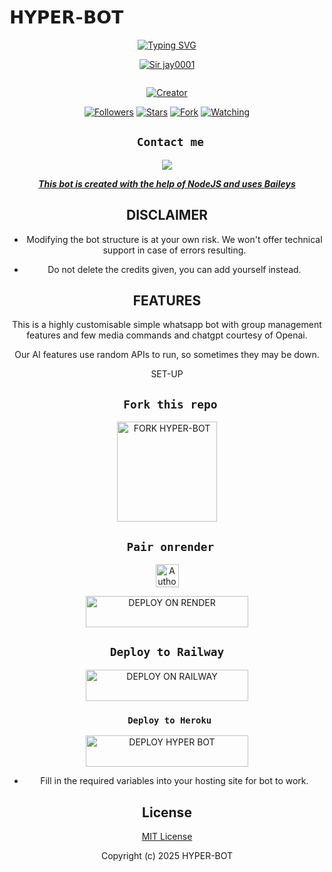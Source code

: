 # 𝗛𝗬𝗣𝗘𝗥-𝗕𝗢𝗧
<div align="center">
  <a href="https://git.io/typing-svg">
    <img src="https://readme-typing-svg.demolab.com?font=Black+Ops+One&size=50&pause=1000&color=1BAFBAFF&center=true&width=910&height=100&lines=HELLOZ+THIS+IS+HYPER-BOT;MULTI+DEVICE+WHATSAPP+BOT;MADE+TO+HELP+WHATSAPP+USERS;STAR+AND+FORK+THE+REPO" alt="Typing SVG" />
  </a>
</p>
  
<p align="center">
<a 
  <img src="https://files.catbox.moe/vev67n.jpg"/>

[![Sir jay0001](https://github.com/sir-jay0001.png?lenght=50width=50)](https://github.com/sir-jay0001)
</p>
<p align="center">
  <a href="#"><img src="http://readme-typing-svg.herokuapp.com?color=d1fa02&center=true&vCenter=true&multiline=false&lines=HYPER+WHATSAPP+BOT" alt="">
</p>
<p align="center">
<a href="#"><img title="Creator" src="https://img.shields.io/badge/Creator-𝗦𝗶𝗿_𝗝𝗮𝘆-blue.svg?style=for-the-badge&logo=github"></a>
</p>
<p align="center">
<a href="https://github.com/sir-jay0001?tab=followers"><img title="Followers" src="https://img.shields.io/github/followers/Sirjay0001?label=Followers&style=social"></a>
<a href="https://github.com/sir-jay0001/HYPER-BOT/stargazers/"><img title="Stars" src="https://img.shields.io/github/stars/sir-jay0001/HYPER-BOT?&style=social"></a>
<a href="https://github.com/sir-jay0001/HYPER-BOT/network/members"><img title="Fork" src="https://img.shields.io/github/forks/sir-jay0001/HYPER-BOT?style=social"></a>
<a href="https://github.com/sir-jay0001/HYPER-BOT/watchers"><img title="Watching" src="https://img.shields.io/github/watchers/sir-jay0001/HYPER-BOT?label=Watching&style=social"></a>
</p>
 

## ` Contact me`

<p align="center">

<a href="https://api.whatsapp.com/send?phone=254794597254&text=Hello+Hyper+dev+i+need+your+Help+on..."><img src="https://img.shields.io/badge/Contact-25D366?style=for-the-badge&logo=whatsapp&logoColor=white" />


***This bot is created with the help of NodeJS and uses [Baileys](https://github.com/whiskeysockets/Baileys)***


## DISCLAIMER
- Modifying the bot structure is at your own risk. We won't offer technical support in case of errors resulting.

- Do not delete the credits given,  you can add yourself instead.

## FEATURES
This is a highly customisable simple whatsapp bot with group management features and few media commands and chatgpt courtesy of Openai.

Our AI features use random APIs to run, so sometimes they may be down.

 SET-UP

## ` Fork this repo`
<p align="centre">
<a href="https://github.com/sir-jay0001/HYPER-BOT/fork"><img src="https://img.shields.io/badge/Fork%20Create-purple?style=for-the-badge&logo=github" alt="FORK HYPER-BOT" width="160"></a>
<p/>

  
## ` Pair onrender`
<p align="centre">
<a href="https://hyper-session.onrender.com/"><img height= "37" title="Author" src="https://img.shields.io/badge/Session-green?style=for-the-badge&logo=render"></a>
<p/>


<p align="center">
  <a href="https://render.com">
    <img title="DEPLOY ON RENDER" src="https://img.shields.io/badge/🚀_DEPLOY_ON_RENDER-000000?style=for-the-badge&logo=render&logoColor=white&color=61DAFB" width="260" height="50"/>
  </a>

          
## `Deploy to Railway`
<p align="center">
  <a href="https://railway.app?">
    <img title="DEPLOY ON RAILWAY" src="https://img.shields.io/badge/🚀_DEPLOY_ON_RAILWAY-000000?style=for-the-badge&logo=railway&logoColor=white&color=purple" width="260" height="50"/>
  </a>
</p>


###  ` Deploy to Heroku`
<p align="center">
  <a href="https://dashboard.heroku.com/new?template=https://github.com/sir-jay0001/HYPER-BOT/">
       <img title="DEPLOY HYPER BOT" src="https://img.shields.io/badge/🚀_DEPLOY_ON_HEROKU-000000?style=for-the-badge&logo=heroku&logoColor=white&color=FF00FF" width="260" height="50"/>
     </a>
 </p>
 

    

- Fill in the required variables into your hosting site for bot to work.
 </h2>
     

    
 





## License

[MIT License](https://github.com/sir-jay0001/HYPER-BOT/blob/main/LICENSE)

Copyright (c) 2025 HYPER-BOT 

